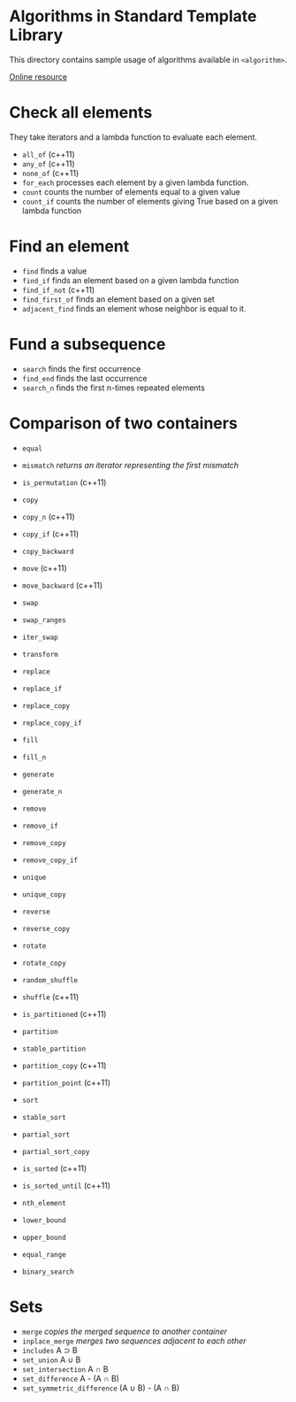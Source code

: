 # Algorithms in Standard Template Library

This directory contains sample usage of algorithms available in `<algorithm>`.

[Online resource](http://www.cplusplus.com/reference/algorithm/)

# Check all elements
They take iterators and a lambda function to evaluate each element.

- `all_of` (c++11)
- `any_of` (c++11)
- `none_of` (c++11)
- `for_each`
  processes each element by a given lambda function.
- `count`
  counts the number of elements equal to a given value
- `count_if`
  counts the number of elements giving True based on a given lambda function

# Find an element
- `find`
  finds a value
- `find_if`
  finds an element based on a given lambda function
- `find_if_not` (c++11)
- `find_first_of`
  finds an element based on a given set
- `adjacent_find`
  finds an element whose neighbor is equal to it.

# Fund a subsequence
- `search`
  finds the first occurrence
- `find_end`
  finds the last occurrence
- `search_n`
  finds the first n-times repeated elements

# Comparison of two containers
- `equal`
- `mismatch`
  *returns an iterator representing the first mismatch*
- `is_permutation` (c++11)


- `copy`
- `copy_n` (c++11)
- `copy_if` (c++11)
- `copy_backward`
- `move` (c++11)
- `move_backward` (c++11)
- `swap`
- `swap_ranges`
- `iter_swap`
- `transform`
- `replace`
- `replace_if`
- `replace_copy`
- `replace_copy_if`
- `fill`
- `fill_n`
- `generate`
- `generate_n`
- `remove`
- `remove_if`
- `remove_copy`
- `remove_copy_if`
- `unique`
- `unique_copy`
- `reverse`
- `reverse_copy`
- `rotate`
- `rotate_copy`
- `random_shuffle`
- `shuffle` (c++11)

- `is_partitioned` (c++11)
- `partition`
- `stable_partition`
- `partition_copy` (c++11)
- `partition_point` (c++11)

- `sort`
- `stable_sort`
- `partial_sort`
- `partial_sort_copy`
- `is_sorted` (c++11)
- `is_sorted_until` (c++11)
- `nth_element`

- `lower_bound`
- `upper_bound`
- `equal_range`
- `binary_search`

# Sets
- `merge`
  *copies the merged sequence to another container*
- `inplace_merge`
  *merges two sequences adjacent to each other*
- `includes`
  A ⊃ B
- `set_union`
  A ∪ B
- `set_intersection`
  A ∩ B
- `set_difference`
  A - (A ∩ B)
- `set_symmetric_difference`
  (A ∪ B) - (A ∩ B)
